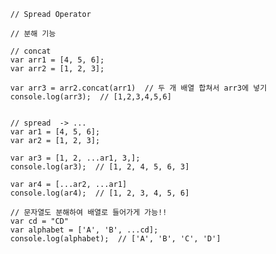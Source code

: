       // Spread Operator

      // 분해 기능

      // concat
      var arr1 = [4, 5, 6];
      var arr2 = [1, 2, 3];

      var arr3 = arr2.concat(arr1)  // 두 개 배열 합쳐서 arr3에 넣기
      console.log(arr3);  // [1,2,3,4,5,6]

    
      // spread  -> ...
      var ar1 = [4, 5, 6];
      var ar2 = [1, 2, 3];

      var ar3 = [1, 2, ...ar1, 3,];
      console.log(ar3);  // [1, 2, 4, 5, 6, 3]

      var ar4 = [...ar2, ...ar1]
      console.log(ar4);  // [1, 2, 3, 4, 5, 6]

      // 문자열도 분해하여 배열로 들어가게 가능!!
      var cd = "CD"
      var alphabet = ['A', 'B', ...cd];
      console.log(alphabet);  // ['A', 'B', 'C', 'D']